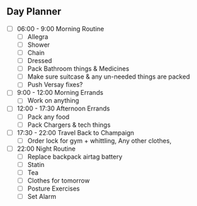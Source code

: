 ## Day Planner

- [ ] 06:00 - 9:00 Morning Routine
	- [ ] Allegra
	- [ ] Shower
	- [ ] Chain
	- [ ] Dressed
	- [ ] Pack Bathroom things & Medicines
	- [ ] Make sure suitcase & any un-needed things are packed
	- [ ] Push Versay fixes?
- [ ] 9:00 - 12:00 Morning Errands
	- [ ] Work on anything
- [ ] 12:00 - 17:30 Afternoon Errands
	- [ ] Pack any food 
	- [ ] Pack Chargers & tech things
- [ ] 17:30 - 22:00 Travel Back to Champaign
	- [ ] Order lock for gym + whittling, Any other clothes, 
- [ ] 22:00 Night Routine
	- [ ] Replace backpack airtag battery 
	- [ ] Statin
	- [ ] Tea
	- [ ] Clothes for tomorrow
	- [ ] Posture Exercises
	- [ ] Set Alarm